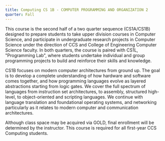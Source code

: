 ```yaml
---
title: Computing CS 1B - COMPUTER PROGRAMMING AND ORGANIZATION 2
quarter: Fall
---
```


This course is the second half of a two quarter sequence (CS1A/CS1B) designed to prepare students to take upper division courses in Computer Science, and participate in undergraduate research projects in Computer Science under the direction of CCS and College of Engineering Computer Science faculty. In both quarters, the course is paired with CS1L, "Programming Lab", where students undertake individual and group programming projects to build and reinforce their skills and knowledge.

CS1B focuses on modern computer architectures from ground up. The goal is to develop a complete understanding of how hardware and software comes together, and how programming languages evolve as layered abstractions starting from logic gates. We cover the full spectrum of languages from instruction set architectures, to assembly, structured high-level, to object-oriented and scripting languages. We continue with language translation and foundational operating systems, and networking particularly as it relates to modern computer and communication architectures.

Although class space may be acquired via GOLD, final enrollment will be determined by the instructor. This course is required for all first-year CCS Computing students.